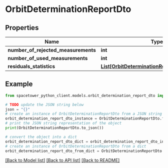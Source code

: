 # OrbitDeterminationReportDto


## Properties

Name | Type | Description | Notes
------------ | ------------- | ------------- | -------------
**number_of_rejected_measurements** | **int** |  | [optional] 
**number_of_used_measurements** | **int** |  | [optional] 
**residuals_statistics** | [**List[OrbitDeterminationResidualStatisticsDto]**](OrbitDeterminationResidualStatisticsDto.md) |  | [optional] 

## Example

```python
from spacetower_python_client.models.orbit_determination_report_dto import OrbitDeterminationReportDto

# TODO update the JSON string below
json = "{}"
# create an instance of OrbitDeterminationReportDto from a JSON string
orbit_determination_report_dto_instance = OrbitDeterminationReportDto.from_json(json)
# print the JSON string representation of the object
print(OrbitDeterminationReportDto.to_json())

# convert the object into a dict
orbit_determination_report_dto_dict = orbit_determination_report_dto_instance.to_dict()
# create an instance of OrbitDeterminationReportDto from a dict
orbit_determination_report_dto_from_dict = OrbitDeterminationReportDto.from_dict(orbit_determination_report_dto_dict)
```
[[Back to Model list]](../README.md#documentation-for-models) [[Back to API list]](../README.md#documentation-for-api-endpoints) [[Back to README]](../README.md)


